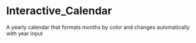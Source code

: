 # Interactive_Calendar
A yearly calendar that formats months by color and changes automatically with year input
